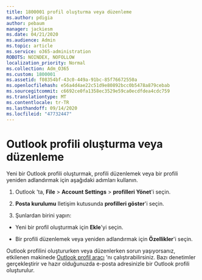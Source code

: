 ```yaml
---
title: 1800001 profil oluşturma veya düzenleme
ms.author: pdigia
author: pebaum
manager: jackiesm
ms.date: 04/21/2020
ms.audience: Admin
ms.topic: article
ms.service: o365-administration
ROBOTS: NOINDEX, NOFOLLOW
localization_priority: Normal
ms.collection: Adm_O365
ms.custom: 1800001
ms.assetid: f08354bf-43c0-449a-91bc-85f76672550a
ms.openlocfilehash: e56a4d4ae22c51d9e80892bcc0b5478a879cebab
ms.sourcegitcommit: c6692ce0fa1358ec3529e59ca0ecdfdea4cdc759
ms.translationtype: MT
ms.contentlocale: tr-TR
ms.lasthandoff: 09/14/2020
ms.locfileid: "47732447"
---
```

# <a name="create-or-edit-an-outlook-profile"></a>Outlook profili oluşturma veya düzenleme

Yeni bir Outlook profili oluşturmak, profili düzenlemek veya bir profili yeniden adlandırmak için aşağıdaki adımları kullanın.
  
1. Outlook 'ta, **File** \> **Account Settings** \> **profilleri Yönet**'i seçin.
    
2. **Posta kurulumu** Iletişim kutusunda **profilleri göster**'i seçin.
    
3. Şunlardan birini yapın:
    
  - Yeni bir profil oluşturmak için **Ekle**'yi seçin.
    
  - Bir profili düzenlemek veya yeniden adlandırmak için **Özellikler**'i seçin.
    
Outlook profilini oluştururken veya düzenlerken sorun yaşıyorsanız, etkilenen makinede [Outlook profil aracı](https://aka.ms/SaRA-OutlookSetupProfile) 'nı çalıştırabilirsiniz. Bazı denetimler gerçekleştirir ve hazır olduğunuzda e-posta adresinizle bir Outlook profili oluşturulur. 
  

